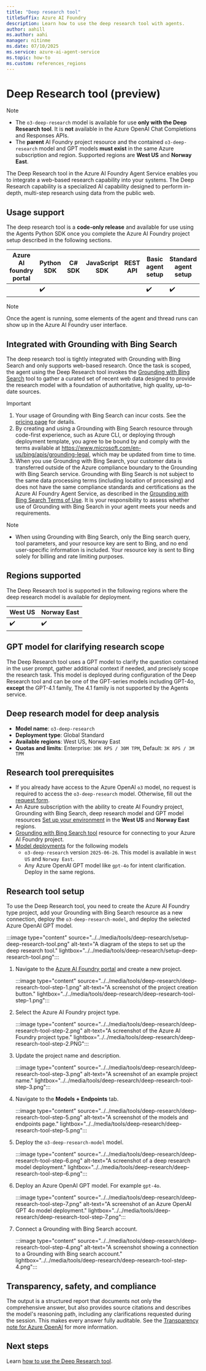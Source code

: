 ```yaml
---
title: "Deep research tool"
titleSuffix: Azure AI Foundry
description: Learn how to use the deep research tool with agents.
author: aahill
ms.author: aahi
manager: nitinme
ms.date: 07/10/2025
ms.service: azure-ai-agent-service
ms.topic: how-to
ms.custom: references_regions
---
```


# Deep Research tool (preview)

> [!NOTE]
> * The `o3-deep-research` model is available for use **only with the Deep Research tool**. It is **not** available in the Azure OpenAI Chat Completions and Responses APIs.
> * The **parent** AI Foundry project resource and the contained  `o3-deep-research` model and GPT models **must exist** in the same Azure subscription and region. Supported regions are **West US** and **Norway East**.

The Deep Research tool in the Azure AI Foundry Agent Service enables you to integrate a web-based research capability into your systems. The Deep Research capability is a specialized AI capability designed to perform in-depth, multi-step research using data from the public web.  

## Usage support
The deep research tool is a **code-only release** and available for use using the Agents Python SDK once you complete the Azure AI Foundry project setup described in the following sections.

|Azure AI foundry portal  | Python SDK |	C# SDK | JavaScript SDK | REST API |Basic agent setup | Standard agent setup |
|---------|---------|---------|---------|---------|---------|---------|
|  | ✔️ |  |  |  | ✔️  | ✔️ |

> [!NOTE]
> Once the agent is running, some elements of the agent and thread runs can show up in the Azure AI Foundry user interface.

## Integrated with Grounding with Bing Search
The deep research tool is tightly integrated with Grounding with Bing Search and only supports web-based research. Once the task is scoped, the agent using the Deep Research tool invokes the [Grounding with Bing Search](./bing-grounding.md) tool to gather a curated set of recent web data designed to provide the research model with a foundation of authoritative, high quality, up-to-date sources. 

> [!IMPORTANT]
> 1. Your usage of Grounding with Bing Search can incur costs. See the [pricing page](https://www.microsoft.com/bing/apis/grounding-pricing) for details.
> 1. By creating and using a Grounding with Bing Search resource through code-first experience, such as Azure CLI, or deploying through deployment template, you agree to be bound by and comply with the terms available at https://www.microsoft.com/en-us/bing/apis/grounding-legal, which may be updated from time to time.
> 1. When you use Grounding with Bing Search, your customer data is transferred outside of the Azure compliance boundary to the Grounding with Bing Search service. Grounding with Bing Search is not subject to the same data processing terms (including location of processing) and does not have the same compliance standards and certifications as the Azure AI Foundry Agent Service, as described in the [Grounding with Bing Search Terms of Use](https://www.microsoft.com/en-us/bing/apis/grounding-legal). It is your responsibility to assess whether use of Grounding with Bing Search in your agent meets your needs and requirements.

> [!NOTE]
> * When using Grounding with Bing Search, only the Bing search query, tool parameters, and your resource key are sent to Bing, and no end user-specific information is included. Your resource key is sent to Bing solely for billing and rate limiting purposes.

## Regions supported
The Deep Research tool is supported in the following regions where the deep research model is available for deployment.

|West US  | Norway East |
|---------|---------|
| ✔️ | ✔️ | 

## GPT model for clarifying research scope

The Deep Research tool uses a GPT model to clarify the question contained in the user prompt, gather additional context if needed, and precisely scope the research task. This model is deployed during configuration of the Deep Research tool and can be one of the GPT-series models including GPT-4o, **except** the GPT-4.1 family, The 4.1 family is not supported by the Agents service.

## Deep research model for deep analysis

- **Model name**: `o3-deep-research`
- **Deployment type**: Global Standard
- **Available regions**: West US, Norway East
- **Quotas and limits**: Enterprise: `30K RPS / 30M TPM`, Default: `3K RPS / 3M TPM`
  
## Research tool prerequisites
- If you already have access to the Azure OpenAI `o3` model, no request is required to access the `o3-deep-research`  model. Otherwise, fill out the [request form](https://aka.ms/OAI/deepresearchaccess). 
- An Azure subscription with the ability to create AI Foundry project, Grounding with Bing Search, deep research model and GPT model resources [Set up your environment](../../environment-setup.md) in the **West US** and **Norway East** regions.
- [Grounding with Bing Search tool](./bing-grounding.md) resource for connecting to your Azure AI Foundry project.
- [Model deployments](../../../model-inference/how-to/create-model-deployments.md) for the following models
    - `o3-deep-research` version `2025-06-26`. This model is available in `West US` and `Norway East`.
    - Any Azure OpenAI GPT model like `gpt-4o` for intent clarification. Deploy in the same regions.

## Research tool setup 

To use the Deep Research tool, you need to create the Azure AI Foundry type project, add your Grounding with Bing Search resource as a new connection, deploy the `o3-deep-research-model`, and deploy the selected Azure OpenAI GPT model. 

:::image type="content" source="../../media/tools/deep-research/setup-deep-research-tool.png" alt-text="A diagram of the steps to set up the deep research tool." lightbox="../../media/tools/deep-research/setup-deep-research-tool.png":::

1. Navigate to the [Azure AI Foundry portal](https://ai.azure.com/?cid=learnDocs) and create a new project.
   
   :::image type="content" source="../../media/tools/deep-research/deep-research-tool-step-1.png" alt-text="A screenshot of the project creation button." lightbox="../../media/tools/deep-research/deep-research-tool-step-1.png":::

1. Select the Azure AI Foundry project type.
   
    :::image type="content" source="../../media/tools/deep-research/deep-research-tool-step-2.png" alt-text="A screenshot of the Azure AI Foundry project type." lightbox="../../media/tools/deep-research/deep-research-tool-step-2.PNG":::

1. Update the project name and description.
   
    :::image type="content" source="../../media/tools/deep-research/deep-research-tool-step-3.png" alt-text="A screenshot of an example project name." lightbox="../../media/tools/deep-research/deep-research-tool-step-3.png":::

1. Navigate to the **Models + Endpoints** tab.
   
    :::image type="content" source="../../media/tools/deep-research/deep-research-tool-step-5.png" alt-text="A screenshot of the models and endpoints page." lightbox="../../media/tools/deep-research/deep-research-tool-step-5.png":::

1. Deploy the `o3-deep-research-model` model.
   
    :::image type="content" source="../../media/tools/deep-research/deep-research-tool-step-6.png" alt-text="A screenshot of a deep research model deployment." lightbox="../../media/tools/deep-research/deep-research-tool-step-6.png":::

1. Deploy an Azure OpenAI GPT model. For example `gpt-4o`.

    :::image type="content" source="../../media/tools/deep-research/deep-research-tool-step-7.png" alt-text="A screenshot of an Azure OpenAI GPT 4o model deployment." lightbox="../../media/tools/deep-research/deep-research-tool-step-7.png":::

1. Connect a Grounding with Bing Search account.
   
    :::image type="content" source="../../media/tools/deep-research/deep-research-tool-step-4.png" alt-text="A screenshot showing a connection to a Grounding with Bing search account." lightbox="../../media/tools/deep-research/deep-research-tool-step-4.png":::

## Transparency, safety, and compliance

The output is a structured report that documents not only the comprehensive answer, but also provides source citations and describes the model's reasoning path, including any clarifications requested during the session. This makes every answer fully auditable. See the [Transparency note for Azure OpenAI](/azure/ai-foundry/responsible-ai/openai/transparency-note) for more information.

## Next steps

Learn [how to use the Deep Research tool](./deep-research-samples.md). 
